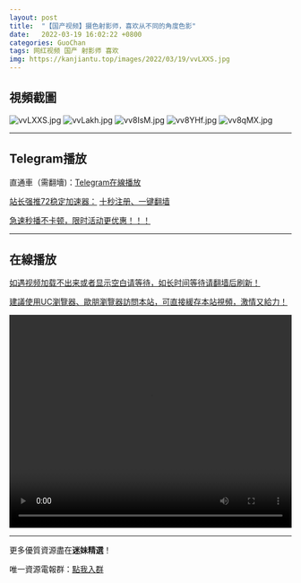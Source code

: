 ```yaml
---
layout: post
title:  "【国产视频】摄色射影师，喜欢从不同的角度色影"
date:   2022-03-19 16:02:22 +0800
categories: GuoChan
tags: 网红视频 国产 射影师 喜欢
img: https://kanjiantu.top/images/2022/03/19/vvLXXS.jpg
---
```



## 視頻截圖

![vvLXXS.jpg](https://kanjiantu.top/images/2022/03/19/vvLXXS.jpg)
![vvLakh.jpg](https://kanjiantu.top/images/2022/03/19/vvLakh.jpg)
![vv8IsM.jpg](https://kanjiantu.top/images/2022/03/19/vv8IsM.jpg)
![vv8YHf.jpg](https://kanjiantu.top/images/2022/03/19/vv8YHf.jpg)
![vv8qMX.jpg](https://kanjiantu.top/images/2022/03/19/vv8qMX.jpg)

* * *
## Telegram播放

直通車（需翻墻)：[Telegram在線播放](https://t.me/mimeijingxuan/246)

<u>站长强推72稳定加速器：</u> [十秒注册、一键翻墙](https://www.mimei.blog/skip/vpn.html)


<u>急速秒播不卡顿，限时活动更优惠！！！</u>
* * *
## 在線播放
<u>如遇视频加载不出来或者显示空白请等待，如长时间等待请翻墙后刷新！</u>

<u>建議使用UC瀏覽器、歐朋瀏覽器訪問本站，可直接緩存本站視頻，激情又給力！</u>
<center><video src="https://cdn.publer.io/uploads/videos/6247de53db279732fb55c478/63011283133f5b9b83343532777f9103.mp4" width="100%" height="380px" controls="controls"></video></center>

* * *
更多優質資源盡在**迷妹精選**！

唯一資源電報群：[點我入群](https://t.me/mimeijingxuan)


